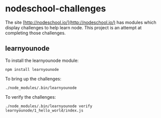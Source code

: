 # nodeschool-challenges #

The site [http://nodeschool.io/](http://nodeschool.io/) has modules which display
challenges to help learn node. This project is an attempt at completing those challenges.

## learnyounode ##

To install the learnyounode module:

<code>npm install learnyounode</code>

To bring up the challenges:

<code>./node_modules/.bin/learnyounode</code>

To verify the challenges:

<code>./node_modules/.bin/learnyounode verify learnyounode/1_hello_world/index.js</code>